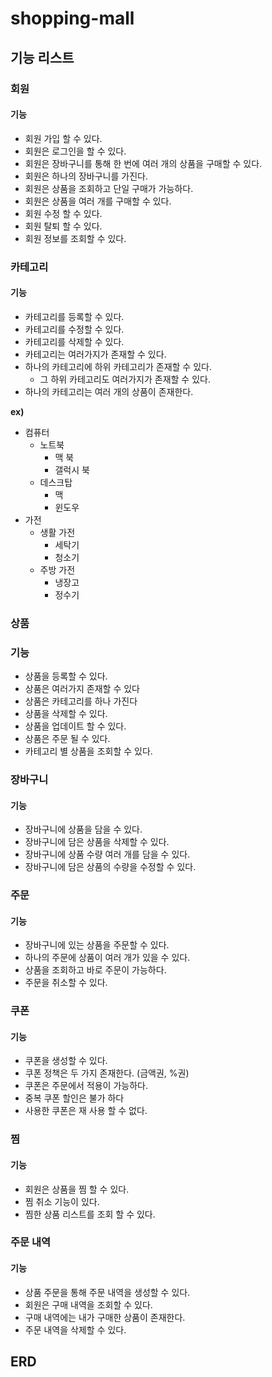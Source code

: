 # shopping-mall

## 기능 리스트
### 회원

#### 기능

- 회원 가입 할 수 있다.
- 회원은 로그인을 할 수 있다.
- 회원은 장바구니를 통해 한 번에 여러 개의 상품을 구매할 수 있다.
- 회원은 하나의 장바구니를 가진다.
- 회원은 상품을 조회하고 단일 구매가 가능하다.
- 회원은 상품을 여러 개를 구매할 수 있다.
- 회원 수정 할 수 있다.
- 회원 탈퇴 할 수 있다.
- 회원 정보를 조회할 수 있다.

### 카테고리

#### 기능

- 카테고리를 등록할 수 있다.
- 카테고리를 수정할 수 있다.
- 카테고리를 삭제할 수 있다.
- 카테고리는 여러가지가 존재할 수 있다.
- 하나의 카테고리에 하위 카테고리가 존재할 수 있다.
    - 그 하위 카테고리도 여러가지가 존재할 수 있다.
- 하나의 카테고리는 여러 개의 상품이 존재한다.

**ex)**

- 컴퓨터
    - 노트북
        - 맥 북
        - 갤럭시 북
    - 데스크탑
        - 맥
        - 윈도우
- 가전
    - 생활 가전
        - 세탁기
        - 청소기
    - 주방 가전
        - 냉장고
        - 정수기

### 상품

### 기능

- 상품을 등록할 수 있다.
- 상품은 여러가지 존재할 수 있다
- 상품은 카테고리를 하나 가진다
- 상품을 삭제할 수 있다.
- 상품을 업데이트 할 수 있다.
- 상품은 주문 될 수 있다.
- 카테고리 별 상품을 조회할 수 있다.

### 장바구니

#### 기능

- 장바구니에 상품을 담을 수 있다.
- 장바구니에 담은 상품을 삭제할 수 있다.
- 장바구니에 상품 수량 여러 개를 담을 수 있다.
- 장바구니에 담은 상품의 수량을 수정할 수 있다.

### 주문

#### 기능

- 장바구니에 있는 상품을 주문할 수 있다.
- 하나의 주문에 상품이 여러 개가 있을 수 있다.
- 상품을 조회하고 바로 주문이 가능하다.
- 주문을 취소할 수 있다.

### 쿠폰

#### 기능

- 쿠폰을 생성할 수 있다.
- 쿠폰 정책은 두 가지 존재한다. (금액권, %권)
- 쿠폰은 주문에서 적용이 가능하다.
- 중복 쿠폰 할인은 불가 하다
- 사용한 쿠폰은 재 사용 할 수 없다.

### 찜

#### 기능

- 회원은 상품을 찜 할  수 있다.
- 찜 취소 기능이 있다.
- 찜한 상품 리스트를 조회 할 수 있다.

### 주문 내역

#### 기능

- 상품 주문을 통해 주문 내역을 생성할 수 있다.
- 회원은 구매 내역을 조회할 수 있다.
- 구매 내역에는 내가 구매한 상품이 존재한다.
- 주문 내역을 삭제할 수 있다.


## ERD
